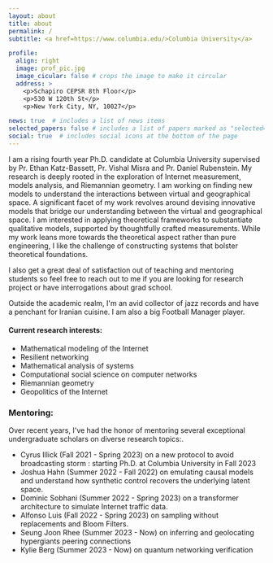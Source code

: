 ```yaml
---
layout: about
title: about
permalink: /
subtitle: <a href=https://www.columbia.edu/>Columbia University</a>

profile:
  align: right
  image: prof_pic.jpg
  image_cicular: false # crops the image to make it circular
  address: >
    <p>Schapiro CEPSR 8th Floor</p>
    <p>530 W 120th St</p>
    <p>New York City, NY, 10027</p>

news: true  # includes a list of news items
selected_papers: false # includes a list of papers marked as "selected={true}"
social: true  # includes social icons at the bottom of the page
---
```


I am a rising fourth year Ph.D. candidate at Columbia University supervised by Pr. Ethan Katz-Bassett, Pr. Vishal Misra and Pr. Daniel Rubenstein.  My research is deeply rooted in the exploration of Internet measurement, models analysis, and Riemannian geometry. I am working on finding new models to understand the interactions between virtual and geographical space. A significant facet of my work revolves around devising innovative models that bridge our understanding between the virtual and geographical space. I am interested in applying theoretical frameworks to substantiate qualitative models, supported by thoughtfully crafted measurements. While my work leans more towards the theoretical aspect rather than pure engineering, I like the challenge of constructing systems that bolster theoretical foundations.

I also get a great deal of satisfaction out of teaching and mentoring students so feel free to reach out to me if you are looking for research project or have interrogations about grad school.  

Outside the academic realm, I'm an avid collector of jazz records and have a penchant for Iranian cuisine. I am also a big Football Manager player.



#### Current research interests:

<ul>
<li> Mathematical modeling of the Internet </li>
<li> Resilient networking </li>
<li> Mathematical analysis of systems </li>
<li> Computational social science on computer networks</li>
<li> Riemannian geometry </li>
<li> Geopolitics of the Internet </li>
</ul>

### Mentoring:
Over recent years, I've had the honor of mentoring several exceptional undergraduate scholars on diverse research topics:.
<ul>
   <li>Cyrus Illick (Fall 2021 - Spring 2023) on a new protocol to avoid broadcasting storm : starting Ph.D. at Columbia University in Fall 2023 </li>
   <li>Joshua Hahn (Summer 2022 - Fall 2022) on emulating causal models and understand how synthetic control recovers the underlying latent space.</li>
   <li>Dominic Sobhani (Summer 2022 - Spring 2023) on a transformer architecture to simulate Internet traffic data.</li>
   <li>Alfonso Luis (Fall 2022 - Spring 2023) on sampling without replacements and Bloom Filters. </li>
   <li> Seung Joon Rhee (Summer 2023 - Now) on inferring and geolocating hypergiants peering connections </li>  
   <li> Kylie Berg (Summer 2023 - Now) on quantum networking verification </li>
</ul>
